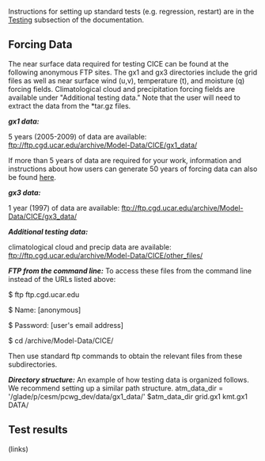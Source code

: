 Instructions for setting up standard tests (e.g. regression, restart) are in the 
[Testing](https://cice-consortium.github.io/CICE/cice_7_testing.html) subsection of the documentation.

## Forcing Data

The near surface data required for testing CICE can be found at the following anonymous FTP sites. The gx1 and gx3 directories include the grid files as well as near surface wind (u,v), temperature (t), and moisture (q) forcing fields. Climatological cloud and precipitation forcing fields are available under "Additional testing data." Note that the user will need to extract the data from the *tar.gz files.

_**gx1 data:**_

5 years (2005-2009) of data are available: ftp://ftp.cgd.ucar.edu/archive/Model-Data/CICE/gx1_data/

If more than 5 years of data are required for your work, information and instructions about how users can generate 50 years of forcing data can also be found [here](ftp://ftp.cgd.ucar.edu/archive/Model-Data/CICE/gx1_50yr_generation/gx1scrip.tar.gz). 

_**gx3 data:**_

1 year (1997) of data are available: ftp://ftp.cgd.ucar.edu/archive/Model-Data/CICE/gx3_data/

_**Additional testing data:**_ 

climatological cloud and precip data are available: ftp://ftp.cgd.ucar.edu/archive/Model-Data/CICE/other_files/

_**FTP from the command line:**_
To access these files from the command line instead of the URLs listed above:

$ ftp ftp.cgd.ucar.edu

$ Name: [anonymous]

$ Password: [user's email address]

$ cd /archive/Model-Data/CICE/

Then use standard ftp commands to obtain the relevant files from these subdirectories.

_**Directory structure:**_
An example of how testing data is organized follows. We recommend setting up a similar path structure.
atm_data_dir = '/glade/p/cesm/pcwg_dev/data/gx1_data/'
$atm_data_dir
    grid.gx1
    kmt.gx1
    DATA/

## Test results
(links)